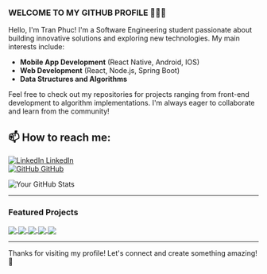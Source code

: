 ### WELCOME TO MY GITHUB PROFILE 👋👋👋

Hello, I'm Tran Phuc! I'm a Software Engineering student passionate about building innovative solutions and exploring new technologies. My main interests include:  
- **Mobile App Development** (React Native, Android, IOS)  
- **Web Development** (React, Node.js, Spring Boot)  
- **Data Structures and Algorithms**  

Feel free to check out my repositories for projects ranging from front-end development to algorithm implementations. I'm always eager to collaborate and learn from the community!  

## 📫 How to reach me:
[![LinkedIn](https://i.stack.imgur.com/gVE0j.png) LinkedIn](https://www.linkedin.com/in/tran-phuc-56282b291/)  
[![GitHub](https://i.stack.imgur.com/tskMh.png) GitHub](https://github.com/tranhieuphuc12/)  

![Your GitHub Stats](https://github-readme-stats.vercel.app/api?username=tranhieuphuc12&show_icons=true&theme=tokyonight&hide=prs,issues)  

---

### Featured Projects  
<a href="https://github.com/khang3999/Graduation-Project">
  <img align="center" src="https://github-readme-stats.vercel.app/api/pin/?username=khang3999&repo=Graduation-Project&theme=radical" />
</a>    
<a href="https://github.com/khang3999/RunTrail">
  <img align="center" src="https://github-readme-stats.vercel.app/api/pin/?username=khang3999&repo=RunTrail&theme=merko" />
</a>
<a href="https://github.com/tranhieuphuc12/SwiftUIFirebaseChat">
  <img align="center" src="https://github-readme-stats.vercel.app/api/pin/?username=tranhieuphuc12&repo=SwiftUIFirebaseChat&theme=radical" />
</a>
<a href="https://github.com/tranhieuphuc12/FullstackNodejsIOS">
  <img align="center" src="https://github-readme-stats.vercel.app/api/pin/?username=tranhieuphuc12&repo=FullstackNodejsIOS&theme=radical" />
</a>
<a href="https://github.com/tranhieuphuc12/MyJournalIOS">
  <img align="center" src="https://github-readme-stats.vercel.app/api/pin/?username=tranhieuphuc12&repo=MyJournalIOS&theme=radical" />
</a>


---

Thanks for visiting my profile! Let's connect and create something amazing! 🚀
